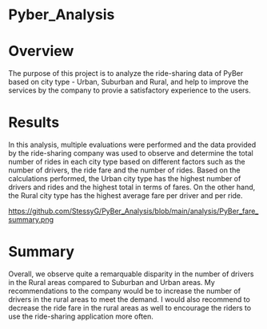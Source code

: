 # Pyber_Analysis

# Overview

The purpose of this project is to analyze the ride-sharing data of PyBer based on city type - Urban, Suburban and Rural, and help to improve the services by the company to provie a satisfactory experience to the users. 

# Results
In this analysis, multiple evaluations were performed and the data provided by the ride-sharing company was used to observe and determine the total number of rides in each city type based on different factors such as the number of drivers, the ride fare and the number of rides.
Based on the calculations performed, the Urban city type has the highest number of drivers and rides and the highest total in terms of fares. On the other hand, the Rural city type has the highest average fare per driver and per ride.

https://github.com/StessyG/PyBer_Analysis/blob/main/analysis/PyBer_fare_summary.png
# Summary

Overall, we observe quite a remarquable disparity in the number of drivers in the Rural areas compared to Suburban and Urban areas. My recommendations to the company would be to increase the number of drivers in the rural areas to meet the demand. I would also recommend to decrease the ride fare in the rural areas as well to encourage the riders to use the ride-sharing application more often. 
